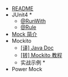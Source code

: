 * [README](/)
* JUnit4
  * 
  * [@RunWith](junit4/@RunWith.md)
  * [@Rule](junit4/@Rule.md)
* [Mock 简介](Mock-Introduction.md)
* Mockito
  * [[译] Java Doc](mockito/Java-Doc.md)
  * [[转] Mockito 教程](mockito/Mockito-Tutorial.md)
  * 实战示例
    * 
* Power Mock

